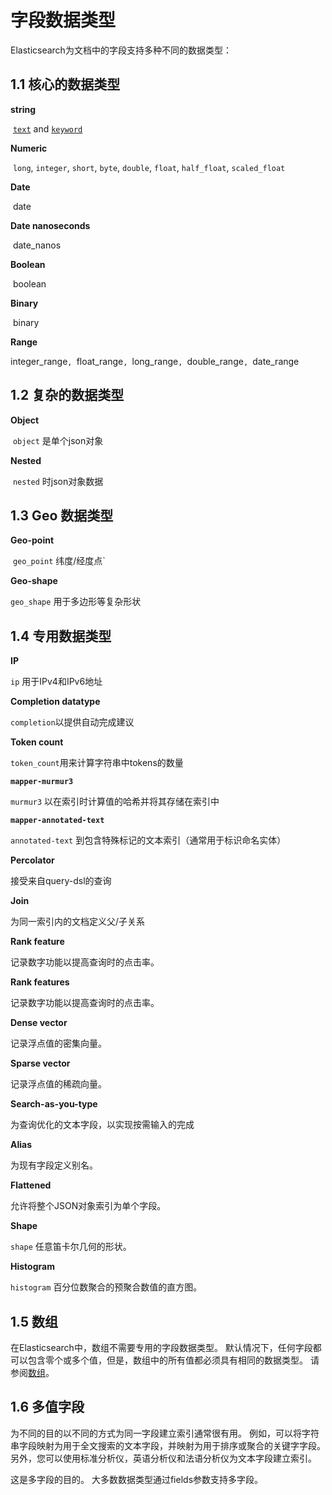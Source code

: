 # 字段数据类型

Elasticsearch为文档中的字段支持多种不同的数据类型：

## 1.1 核心的数据类型

**string**

​	[`text`](https://www.elastic.co/guide/en/elasticsearch/reference/current/text.html) and [`keyword`](https://www.elastic.co/guide/en/elasticsearch/reference/current/keyword.html)

**Numeric**

​	`long`, `integer`, `short`, `byte`, `double`, `float`, `half_float`, `scaled_float`

**Date**

​	date

**Date nanoseconds**

​	date_nanos

**Boolean**

​	boolean

**Binary**

​	binary

**Range**

​	integer_range`, `float_range`, `long_range`, `double_range`, `date_range



## 1.2 复杂的数据类型

**Object**

​		`object` 是单个json对象

**Nested**

​	`nested` 时json对象数据



## 1.3 Geo 数据类型

**Geo-point**

​	`geo_point` 纬度/经度点`

**Geo-shape**

`geo_shape` 用于多边形等复杂形状



## 1.4 专用数据类型

**IP**

`ip` 用于IPv4和IPv6地址

**Completion datatype**

`completion`以提供自动完成建议

**Token count**

`token_count`用来计算字符串中tokens的数量

**`mapper-murmur3`**

`murmur3` 以在索引时计算值的哈希并将其存储在索引中

**`mapper-annotated-text`**

`annotated-text` 到包含特殊标记的文本索引（通常用于标识命名实体）

**Percolator**

接受来自query-dsl的查询

**Join**

为同一索引内的文档定义父/子关系

**Rank feature**

记录数字功能以提高查询时的点击率。

**Rank features**

记录数字功能以提高查询时的点击率。

**Dense vector**

记录浮点值的密集向量。

**Sparse vector**

记录浮点值的稀疏向量。

**Search-as-you-type**

为查询优化的文本字段，以实现按需输入的完成

**Alias**

为现有字段定义别名。

**Flattened**

允许将整个JSON对象索引为单个字段。

**Shape**

`shape` 任意笛卡尔几何的形状。

**Histogram**

`histogram` 百分位数聚合的预聚合数值的直方图。



## 1.5  数组

在Elasticsearch中，数组不需要专用的字段数据类型。 默认情况下，任何字段都可以包含零个或多个值，但是，数组中的所有值都必须具有相同的数据类型。 请参阅[数组](https://www.elastic.co/guide/en/elasticsearch/reference/current/array.html)。



## 1.6 多值字段

为不同的目的以不同的方式为同一字段建立索引通常很有用。 例如，可以将字符串字段映射为用于全文搜索的文本字段，并映射为用于排序或聚合的关键字字段。 另外，您可以使用标准分析仪，英语分析仪和法语分析仪为文本字段建立索引。

这是多字段的目的。 大多数数据类型通过fields参数支持多字段。